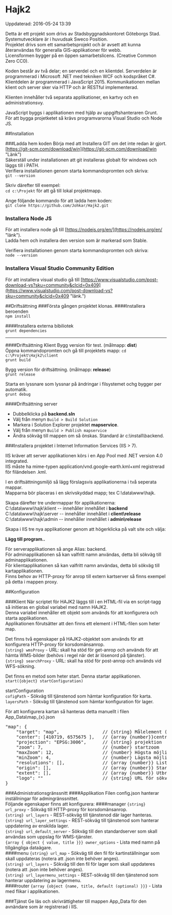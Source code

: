 # Hajk2
Uppdaterad: 2016-05-24 13:39

Detta är ett projekt som drivs av Stadsbyggnadskontoret Göteborgs Stad.  
Systemutvecklare är i huvudsak Sweco Position.  
Projektet drivs som ett samarbetsprojekt och är avsett att kunna återanvändas för generalla GIS-applikationer för webb.   
Licensformen bygger på en öppen samarbetslicens. (Creative Common Zero CC0).

Koden består av två delar; en serverdel och en klientdel. Serverdelen är programmerad i Microsoft .NET med tekniken WCF och kodspråket C#.
Klientdelen är programmerad i JavaScript 2015. Kommunikationen mellan klient och server sker via HTTP och är RESTful implementerad.

Klienten innehåller två separata applikationer, en kartvy och en administrationsvy.

JavaScript byggs i applikationen med hjälp av uppgiftshanteraren Grunt.  
För att bygga projetketet så krävs programvarorna Visual Studio och Node JS.

##Installation

###Ladda hem koden
Börja med att Installera GIT om det inte redan är gjort.  
[https://git-scm.com/download/win](https://git-scm.com/download/win "Länk")  
Säkerställ under installationen att git installeras globalt för windows och läggs till i PATH.  
Verifiera installationen genom starta kommandopromten och skriva:  
`git --version`

Skriv därefter till exempel:  
`cd c:\Projekt` 
för att gå till lokal projektmapp.

Ange följande kommando för att ladda hem koden:  
`git clone https://github.com/Johkar/Hajk2.git`  

### Installera Node JS
För att installera node gå till [https://nodejs.org/en/](https://nodejs.org/en/ "länk").  
Ladda hem och installera den version som är markerad som Stable.

Verifiera installationen genom starta kommandopromten och skriva:  
`node --version`

### Installera Visual Studio Community Edition
För att installera visual studio gå till [https://www.visualstudio.com/post-download-vs?sku=community&clcid=0x409](https://www.visualstudio.com/post-download-vs?sku=community&clcid=0x409 "länk.")  

##Driftsättning
###Första gången projektet klonas.
####Installera beroenden    
`npm install`

####Installera externa bibiliotek  
`grunt dependencies`  

---------- 
####Driftsättning Klient
Bygg version för test. (målmapp: **dist**)  
Öppna kommandopromten och gå till projektets mapp:
`cd c:\Projekt\Hajk2\client`  
`grunt build`  

Bygg version för driftsättning. (målmapp: **release**)  
`grunt release` 

Starta en lyssnare som lyssnar på ändringar i filsystemet ochg bygger per automatik.  
`grunt debug` 

####Driftsättning server
- Dubbelklicka på **backend.sln**  
- Välj från menyn `Build > Build Solution`  
- Markera i Solution Explorer projektet **mapservice**.    
- Välj från menyn `Build > Publish mapservice`  
- Ändra sökväg till mappen om så önskas. Standard är c:\install\backend.  

###Installera projektet i Internet Information Services (IIS > 7).

IIS kräver att server applikationen körs i en App Pool med .NET version 4.0 integrated.  
IIS måste ha mime-typen application/vnd.google-earth.kml+xml registrerad för filändelsen .kml.

I en driftsättningsmiljö så lägg förslagsvis applikationerna i två seperata mappar.  
Mapparna bör placeras i en skrivskyddad mapp; tex C:\data\www\hajk.

Skapa därefter tre undermappar för applikationerna:  
C:\data\www\hajk\klient -- innehåller innehållet i **backend**  
C:\data\www\hajk\server -- innehåller innehållet i **client\release**
C:\data\www\hajk\admin -- innehåller innehållet i **admin\release**

Skapa i IIS tre nya applikationer genom att högerklicka på valt site och välja:

**Lägg till program..**

För serverapplikationen så ange Alias: backend.  
För adminapplikationen så kan valfritt namn användas, detta bli sökväg till adminapplikationen.  
För klientapplikationen så kan valfritt namn användas, detta bli sökväg till kartapplikationen.  
Finns behov av HTTP-proxy för anrop till extern kartserver så finns exempel på detta i mappen proxy.

##Konfiguration

###Klient
När scriptet för HAJK2 läggs till i en HTML-fil via en script-tagg så initieras en global variabel med namn HAJK2.  
Denna variabel innehåller ett objekt som används för att konfigurera och starta applikationen.  
Applikationen förutsätter att den finns ett element i HTML-filen som heter map.  

Det finns två egenskaper på HAJK2-objektet som används för att konfigurera HTTP-proxy för korsdomänsanrop.  
`{string} wmsProxy` - URL: skall ha stöd för get-anrop och används för att hämta WMS-bilder (behövs i regel när det är lösenord på tjänster).  
`{string} searchProxy` - URL: skall ha stöd för post-anrop och används vid WFS-sökning.

Det finns en metod som heter start. Denna startar applikationen.  
`start({object} startConfiguration)`

startConfiguration  
`cofigPath` - Sökväg till tjänstenod som hämtar konfiguration för karta.  
`layersPath` - Sökväg till tjänstenod som hämtar konfiguration för lager.  

För att konfigurera kartan så hanteras detta manuellt i filen App_Data\map_{x}.json  
<pre>
"map": {  
	"target": "map",  				// {string} Målelement (ändra inte)  
	"center": [410719, 6575675 ],   // {array {number}}centrumkoortinat  
	"projection": "EPSG:3006",  	// {string} projektion  
	"zoom": 7,  					// {number} startzoom  
	"maxZoom": 12,  				// {number} Högsta möjliga zoomnivå  
	"minZoom": 4,  					// {number} Lägsta möjliga zoomnivå  
	"resolutions": [],  			// {array {number}} Lista med upplösningar för tile-grid (specificeras vid tilecache)  
	"origin": [],  					// {array {number}} Startkoordinat för tile-grid  
	"extent": [],  					// {array {number}} Utbredning för tile-grid  
	"logo": ""  					// {string} URL för sökväg till logo  
}  
</pre>

###Administrationsgränssnitt
####Applikation
Filen config.json hanterar inställningar för admingränssnittet.  
Följande egenskaper finns att konfigurera:
####manager
`{string} url_proxy` - Sökväg till HTTP-proxy för korsdomänsanrop.  
`{string} url_layers` - REST-sökväg till tjänstenod där lager hanteras.  
`{string} url_layer_settings` - REST-sökväg till tjänstenod som hanterar uppdatering av enskilda lager.  
`{string} url_default_server` -  Sökväg till den standardserver som skall användas som uppslag för WMS-tjänster.  
`{array { object { value, title }}} owner_options` - Lista med namn på tillgängliga dataägare.  
####menu
`{string} url_map` - Sökväg till den fil för kartinställningar som skall uppdateras (notera att .json inte behöver anges).  
`{string} url_layers` - Sökväg till den fil för lager som skall uppdateres (notera att .json inte behöver anges).  
`{string} url_layermenu_settings` - REST-sökväg till den tjänstenod som hanterar uppdatering av lagermenu.  
####router
`{array {object {name, title, default (optional) }}}` - Lista med flikar i applikationen.

###Tjänst
Ge läs och skrivrättigheter till mappen App_Data för den avnändare som är registrerad i IIS.
